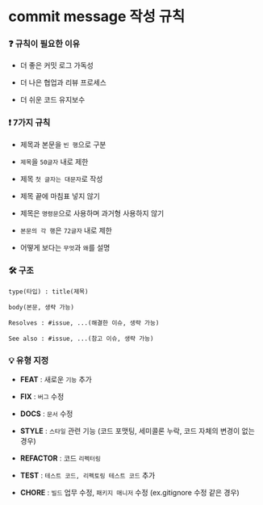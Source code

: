 # commit message 작성 규칙

### ❓ 규칙이 필요한 이유

- 더 좋은 커밋 로그 가독성

- 더 나은 협업과 리뷰 프로세스

- 더 쉬운 코드 유지보수

### ❗️ 7가지 규칙

- 제목과 본문을 `빈 행`으로 구분

- `제목`을 `50글자` 내로 제한

- 제목 `첫 글자는 대문자`로 작성

- 제목 끝에 마침표 넣지 않기

- 제목은 `명령문`으로 사용하며 과거형 사용하지 않기

- `본문의 각 행`은 `72글자` 내로 제한

- 어떻게 보다는 `무엇`과 `왜`를 설명

### 🛠 구조

```
type(타입) : title(제목)

body(본문, 생략 가능)

Resolves : #issue, ...(해결한 이슈, 생략 가능)

See also : #issue, ...(참고 이슈, 생략 가능)
```

### 💡 유형 지정

- **FEAT** : 새로운 `기능` 추가

- **FIX** : `버그` 수정

- **DOCS** : `문서` 수정

- **STYLE** : `스타일` 관련 기능 (코드 포맷팅, 세미콜론 누락, 코드 자체의 변경이 없는 경우)

- **REFACTOR** : 코드 `리펙터링`

- **TEST** : `테스트 코드, 리펙토링 테스트 코드` 추가

- **CHORE** : `빌드` 업무 수정, `패키지 매니저` 수정 (ex.gitignore 수정 같은 경우)
